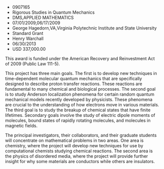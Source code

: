 
* 0907165
* Rigorous Studies in Quantum Mechanics
* DMS,APPLIED MATHEMATICS
* 07/01/2009,06/17/2009
* George Hagedorn,VA,Virginia Polytechnic Institute and State University
* Standard Grant
* Henry Warchall
* 06/30/2013
* USD 337,000.00

This award is funded under the American Recovery and Reinvestment Act of 2009
(Public Law 111-5).

This project has three main goals. The first is to develop new techniques in
time-dependent molecular quantum mechanics that are specifically designed to
describe proton transfer reactions. These reactions are fundamental to many
chemical and biological processes. The second goal is to study Anderson
localization phenomena for certain random quantum mechanical models recently
developed by physicists. These phenomena are crucial to the understanding of how
electrons move in various materials. The third goal is to study the breakup of
chemical states that have finite lifetimes. Secondary goals involve the study of
electric dipole moments of molecules, bound states of rapidly rotating
molecules, and molecules in magnetic fields.

The principal investigators, their collaborators, and their graduate students
will concentrate on mathematical problems in two areas. One area is chemistry,
where the project will develop new techniques for use by computational chemists
studying chemical reactions. The second area is the physics of disordered media,
where the project will provide further insight for why some materials are
conductors while others are insulators.
